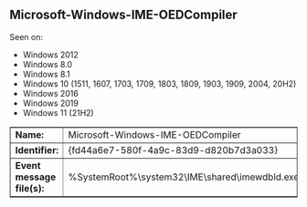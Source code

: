 ## Microsoft-Windows-IME-OEDCompiler

Seen on:
* Windows 2012
* Windows 8.0
* Windows 8.1
* Windows 10 (1511, 1607, 1703, 1709, 1803, 1809, 1903, 1909, 2004, 20H2)
* Windows 2016
* Windows 2019
* Windows 11 (21H2)

<table border="1" class="docutils">
  <tbody>
    <tr>
      <td><b>Name:</b></td>
      <td>Microsoft-Windows-IME-OEDCompiler</td>
    </tr>
    <tr>
      <td><b>Identifier:</b></td>
      <td>{fd44a6e7-580f-4a9c-83d9-d820b7d3a033}</td>
    </tr>
    <tr>
      <td><b>Event message file(s):</b></td>
      <td>%SystemRoot%\system32\IME\shared\imewdbld.exe</td>
    </tr>
  </tbody>
</table>

&nbsp;

